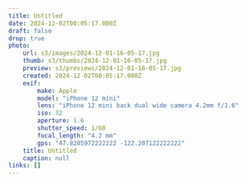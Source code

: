 ```yaml
---
title: Untitled
date: 2024-12-02T00:05:17.000Z
draft: false
drop: true
photo:
    url: s3/images/2024-12-01-16-05-17.jpg
    thumb: s3/thumbs/2024-12-01-16-05-17.jpg
    preview: s3/previews/2024-12-01-16-05-17.jpg
    created: 2024-12-02T00:05:17.000Z
    exif:
        make: Apple
        model: "iPhone 12 mini"
        lens: "iPhone 12 mini back dual wide camera 4.2mm f/1.6"
        iso: 32
        aperture: 1.6
        shutter_speed: 1/60
        focal_length: "4.2 mm"
        gps: "47.8205972222222 -122.207122222222"
    title: Untitled
    caption: null
links: []
---
```

